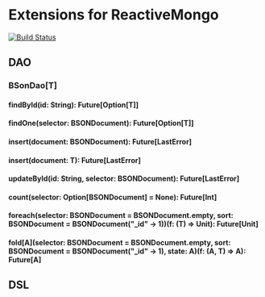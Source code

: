 # Extensions for ReactiveMongo

[![Build Status](https://travis-ci.org/fehmicansaglam/reactivemongo-extensions.svg?branch=master)](https://travis-ci.org/fehmicansaglam/reactivemongo-extensions)

## DAO

### BSonDao\[T\]

#### findById(id: String): Future[Option[T]]

#### findOne(selector: BSONDocument): Future[Option[T]]

#### insert(document: BSONDocument): Future[LastError]

#### insert(document: T): Future[LastError]

#### updateById(id: String, selector: BSONDocument): Future[LastError]

#### count(selector: Option[BSONDocument] = None): Future[Int]

#### foreach(selector: BSONDocument = BSONDocument.empty, sort: BSONDocument = BSONDocument("_id" -> 1))(f: (T) => Unit): Future[Unit]

#### fold\[A\](selector: BSONDocument = BSONDocument.empty, sort: BSONDocument = BSONDocument("_id" -> 1), state: A)(f: (A, T) => A): Future[A]

## DSL
